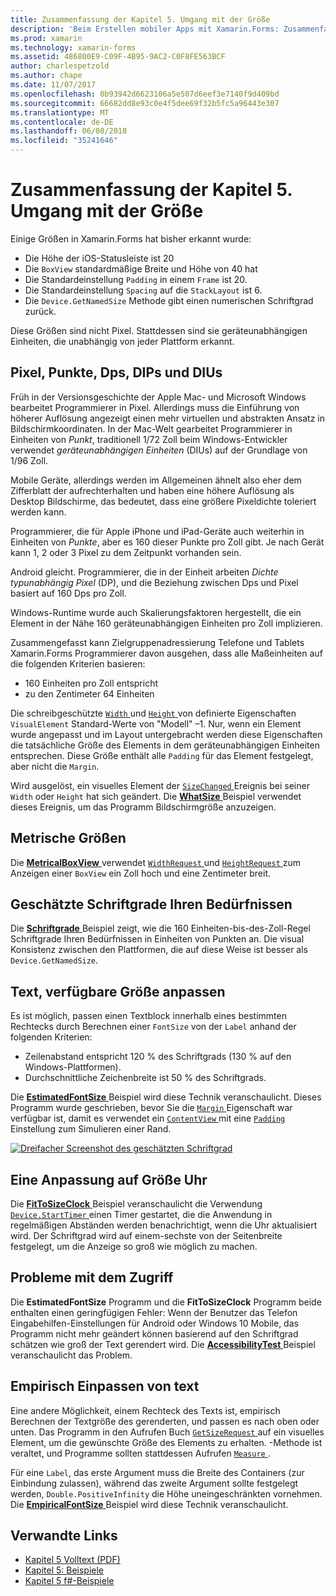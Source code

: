 ```yaml
---
title: Zusammenfassung der Kapitel 5. Umgang mit der Größe
description: 'Beim Erstellen mobiler Apps mit Xamarin.Forms: Zusammenfassung der Kapitel 5. Umgang mit der Größe'
ms.prod: xamarin
ms.technology: xamarin-forms
ms.assetid: 486800E9-C09F-4B95-9AC2-C0F8FE563BCF
author: charlespetzold
ms.author: chape
ms.date: 11/07/2017
ms.openlocfilehash: 0b93942d6623106a5e507d6eef3e7140f9d409bd
ms.sourcegitcommit: 66682dd8e93c0e4f5dee69f32b5fc5a96443e307
ms.translationtype: MT
ms.contentlocale: de-DE
ms.lasthandoff: 06/08/2018
ms.locfileid: "35241646"
---
```

# <a name="summary-of-chapter-5-dealing-with-sizes"></a>Zusammenfassung der Kapitel 5. Umgang mit der Größe

Einige Größen in Xamarin.Forms hat bisher erkannt wurde:

- Die Höhe der iOS-Statusleiste ist 20
- Die `BoxView` standardmäßige Breite und Höhe von 40 hat
- Die Standardeinstellung `Padding` in einem `Frame` ist 20.
- Die Standardeinstellung `Spacing` auf die `StackLayout` ist 6.
- Die `Device.GetNamedSize` Methode gibt einen numerischen Schriftgrad zurück.

Diese Größen sind nicht Pixel. Stattdessen sind sie geräteunabhängigen Einheiten, die unabhängig von jeder Plattform erkannt.

## <a name="pixels-points-dps-dips-and-dius"></a>Pixel, Punkte, Dps, DIPs und DIUs

Früh in der Versionsgeschichte der Apple Mac- und Microsoft Windows bearbeitet Programmierer in Pixel. Allerdings muss die Einführung von höherer Auflösung angezeigt einen mehr virtuellen und abstrakten Ansatz in Bildschirmkoordinaten. In der Mac-Welt gearbeitet Programmierer in Einheiten von *Punkt*, traditionell 1/72 Zoll beim Windows-Entwickler verwendet *geräteunabhängigen Einheiten* (DIUs) auf der Grundlage von 1/96 Zoll.

Mobile Geräte, allerdings werden im Allgemeinen ähnelt also eher dem Zifferblatt der aufrechterhalten und haben eine höhere Auflösung als Desktop Bildschirme, das bedeutet, dass eine größere Pixeldichte toleriert werden kann.

Programmierer, die für Apple iPhone und iPad-Geräte auch weiterhin in Einheiten von *Punkte*, aber es 160 dieser Punkte pro Zoll gibt. Je nach Gerät kann 1, 2 oder 3 Pixel zu dem Zeitpunkt vorhanden sein.

Android gleicht. Programmierer, die in der Einheit arbeiten *Dichte typunabhängig Pixel* (DP), und die Beziehung zwischen Dps und Pixel basiert auf 160 Dps pro Zoll.

Windows-Runtime wurde auch Skalierungsfaktoren hergestellt, die ein Element in der Nähe 160 geräteunabhängigen Einheiten pro Zoll implizieren.

Zusammengefasst kann Zielgruppenadressierung Telefone und Tablets Xamarin.Forms Programmierer davon ausgehen, dass alle Maßeinheiten auf die folgenden Kriterien basieren:

- 160 Einheiten pro Zoll entspricht
- zu den Zentimeter 64 Einheiten

Die schreibgeschützte [ `Width` ](https://developer.xamarin.com/api/property/Xamarin.Forms.VisualElement.Width/) und [ `Height` ](https://developer.xamarin.com/api/property/Xamarin.Forms.VisualElement.Height/) von definierte Eigenschaften `VisualElement` Standard-Werte von "Modell" &ndash;1. Nur, wenn ein Element wurde angepasst und im Layout untergebracht werden diese Eigenschaften die tatsächliche Größe des Elements in dem geräteunabhängigen Einheiten entsprechen. Diese Größe enthält alle `Padding` für das Element festgelegt, aber nicht die `Margin`.

Wird ausgelöst, ein visuelles Element der [ `SizeChanged` ](https://developer.xamarin.com/api/event/Xamarin.Forms.VisualElement.SizeChanged/) Ereignis bei seiner `Width` oder `Height` hat sich geändert. Die [ **WhatSize** ](https://github.com/xamarin/xamarin-forms-book-samples/tree/master/Chapter05/WhatSize) Beispiel verwendet dieses Ereignis, um das Programm Bildschirmgröße anzuzeigen.

## <a name="metrical-sizes"></a>Metrische Größen

Die [ **MetricalBoxView** ](https://github.com/xamarin/xamarin-forms-book-samples/tree/master/Chapter05/MetricalBoxView) verwendet [ `WidthRequest` ](https://developer.xamarin.com/api/property/Xamarin.Forms.VisualElement.WidthRequest/) und [ `HeightRequest` ](https://developer.xamarin.com/api/property/Xamarin.Forms.VisualElement.HeightRequest/) zum Anzeigen einer `BoxView` ein Zoll hoch und eine Zentimeter breit.

## <a name="estimated-font-sizes"></a>Geschätzte Schriftgrade Ihren Bedürfnissen

Die [ **Schriftgrade** ](https://github.com/xamarin/xamarin-forms-book-samples/tree/master/Chapter05/FontSizes) Beispiel zeigt, wie die 160 Einheiten-bis-des-Zoll-Regel Schriftgrade Ihren Bedürfnissen in Einheiten von Punkten an. Die visual Konsistenz zwischen den Plattformen, die auf diese Weise ist besser als `Device.GetNamedSize`.

## <a name="fitting-text-to-available-size"></a>Text, verfügbare Größe anpassen

Es ist möglich, passen einen Textblock innerhalb eines bestimmten Rechtecks durch Berechnen einer `FontSize` von der `Label` anhand der folgenden Kriterien:

- Zeilenabstand entspricht 120 % des Schriftgrads (130 % auf den Windows-Plattformen).
- Durchschnittliche Zeichenbreite ist 50 % des Schriftgrads.

Die [ **EstimatedFontSize** ](https://github.com/xamarin/xamarin-forms-book-samples/tree/master/Chapter05/EstimatedFontSize) Beispiel wird diese Technik veranschaulicht. Dieses Programm wurde geschrieben, bevor Sie die [ `Margin` ](https://developer.xamarin.com/api/property/Xamarin.Forms.View.Margin/) Eigenschaft war verfügbar ist, damit es verwendet ein [ `ContentView` ](https://developer.xamarin.com/api/type/Xamarin.Forms.ContentView/) mit eine [ `Padding` ](https://developer.xamarin.com/api/property/Xamarin.Forms.Layout.Padding/) Einstellung zum Simulieren einer Rand.

[![Dreifacher Screenshot des geschätzten Schriftgrad](images/ch05fg07-small.png ", verfügbare Größe des Texts")](images/ch05fg07-large.png#lightbox "Text an verfügbare Größe anpassen")

## <a name="a-fit-to-size-clock"></a>Eine Anpassung auf Größe Uhr

Die [ **FitToSizeClock** ](https://github.com/xamarin/xamarin-forms-book-samples/tree/master/Chapter05/FitToSizeClock) Beispiel veranschaulicht die Verwendung [ `Device.StartTimer` ](https://developer.xamarin.com/api/member/Xamarin.Forms.Device.StartTimer/p/System.TimeSpan/System.Func%7BSystem.Boolean%7D/) einen Timer gestartet, die die Anwendung in regelmäßigen Abständen werden benachrichtigt, wenn die Uhr aktualisiert wird. Der Schriftgrad wird auf einem-sechste von der Seitenbreite festgelegt, um die Anzeige so groß wie möglich zu machen.

## <a name="accessibility-issues"></a>Probleme mit dem Zugriff

Die **EstimatedFontSize** Programm und die **FitToSizeClock** Programm beide enthalten einen geringfügigen Fehler: Wenn der Benutzer das Telefon Eingabehilfen-Einstellungen für Android oder Windows 10 Mobile, das Programm nicht mehr geändert können basierend auf den Schriftgrad schätzen wie groß der Text gerendert wird. Die [ **AccessibilityTest** ](https://github.com/xamarin/xamarin-forms-book-samples/tree/master/Chapter05/AccessibilityTest) Beispiel veranschaulicht das Problem.

## <a name="empirically-fitting-text"></a>Empirisch Einpassen von text

Eine andere Möglichkeit, einem Rechteck des Texts ist, empirisch Berechnen der Textgröße des gerenderten, und passen es nach oben oder unten. Das Programm in den Aufrufen Buch [ `GetSizeRequest` ](https://developer.xamarin.com/api/member/Xamarin.Forms.VisualElement.GetSizeRequest/p/System.Double/System.Double/) auf ein visuelles Element, um die gewünschte Größe des Elements zu erhalten. -Methode ist veraltet, und Programme sollten stattdessen Aufrufen [ `Measure` ](https://developer.xamarin.com/api/member/Xamarin.Forms.VisualElement.Measure/p/System.Double/System.Double/Xamarin.Forms.MeasureFlags/).

Für eine `Label`, das erste Argument muss die Breite des Containers (zur Einbindung zulassen), während das zweite Argument sollte festgelegt werden, `Double.PositiveInfinity` die Höhe uneingeschränkten vornehmen. Die [ **EmpiricalFontSize** ](https://github.com/xamarin/xamarin-forms-book-samples/tree/master/Chapter05/EmpiricalFontSize) Beispiel wird diese Technik veranschaulicht.



## <a name="related-links"></a>Verwandte Links

- [Kapitel 5 Volltext (PDF)](https://download.xamarin.com/developer/xamarin-forms-book/XamarinFormsBook-Ch05-Apr2016.pdf)
- [Kapitel 5: Beispiele](https://github.com/xamarin/xamarin-forms-book-samples/tree/master/Chapter05)
- [Kapitel 5 f#-Beispiele](https://github.com/xamarin/xamarin-forms-book-samples/tree/master/Chapter05/FS)
